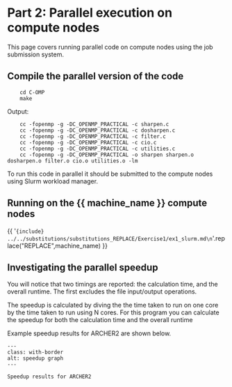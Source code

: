 # Part 2: Parallel execution on compute nodes

This page covers running parallel code on compute nodes using the job submission system.


## Compile the parallel version of the code

```
    cd C-OMP
    make
```
Output:
```
    cc -fopenmp -g -DC_OPENMP_PRACTICAL -c sharpen.c
    cc -fopenmp -g -DC_OPENMP_PRACTICAL -c dosharpen.c
    cc -fopenmp -g -DC_OPENMP_PRACTICAL -c filter.c
    cc -fopenmp -g -DC_OPENMP_PRACTICAL -c cio.c
    cc -fopenmp -g -DC_OPENMP_PRACTICAL -c utilities.c
    cc -fopenmp -g -DC_OPENMP_PRACTICAL -o sharpen sharpen.o dosharpen.o filter.o cio.o utilities.o -lm
```

To run this code in parallel it should be submitted to the compute nodes using Slurm workload manager.

## Running on the {{ machine_name }} compute nodes

{{  '```{include} ../../substitutions/substitutions_REPLACE/Exercise1/ex1_slurm.md\n```'.replace("REPLACE",machine_name) }}


## Investigating the parallel speedup

You will notice that two timings are reported: the calculation time, and the overall runtime. The first excludes the file input/output operations.

The speedup is calculated by diving the the time taken to run on one core by the time taken to run using N cores. For this program you can calculate the speedup for both the calculation time and the overall runtime

Example speedup results for ARCHER2 are shown below.

```{figure} ./images/sharpen_speedup.svg
---
class: with-border
alt: speedup graph
---

Speedup results for ARCHER2
```
